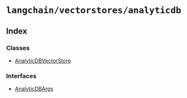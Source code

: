 `langchain/vectorstores/analyticdb`
===================================

Index[​](#index "Direct link to Index")
---------------------------------------

### Classes[​](#classes "Direct link to Classes")

*   [AnalyticDBVectorStore](/docs/api/vectorstores_analyticdb/classes/AnalyticDBVectorStore)

### Interfaces[​](#interfaces "Direct link to Interfaces")

*   [AnalyticDBArgs](/docs/api/vectorstores_analyticdb/interfaces/AnalyticDBArgs)
